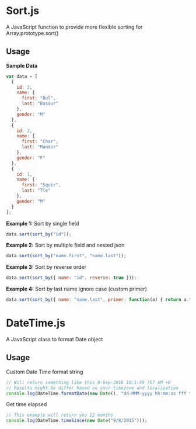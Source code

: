 # Sort.js

A JavaScript function to provide more flexible sorting for Array.prototype.sort()

## Usage
**Sample Data**
```js
var data = [
  {
    id: 3,
    name: {
      first: "Bul",
      last: "Basaur"
    },
    gender: "M"
  },
  {
    id: 2,
    name: {
      first: "Char",
      last: "Mander"
    },
    gender: "F"
  },
  {
    id: 1,
    name: {
      first: "Squir",
      last: "Tle"
    },
    gender: "M"
  }
];
```

**Example 1:**
Sort by single field
```js
data.sort(sort_by("id"));
```

**Example 2:**
Sort by multiple field and nested json
```js
data.sort(sort_by("name.first", "name.last"));
```

**Example 3:**
Sort by reverse order
```js
data.sort(sort_by({ name: "id", reverse: true }));
```

**Example 4:**
Sort by last name ignore case (custom primer)
```js
data.sort(sort_by({ name: "name.last", primer: function(a) { return a.toUpperCase() } }));
```

# DateTime.js

A JavaScript class to format Date object

## Usage

Custom Date Time format string
```js
// Will return something like this 8-Sep-2016 10:1:49 767 AM +8
// Results might be differ based on your timezone and localization
console.log(DateTime.formatDate(new Date(), "dd-MMM-yyyy hh:mm:ss fff tt z"));
```

Get time elapsed
```js
// This example will return you 12 months
console.log(DateTime.timeSince(new Date("9/8/2015")));
```
